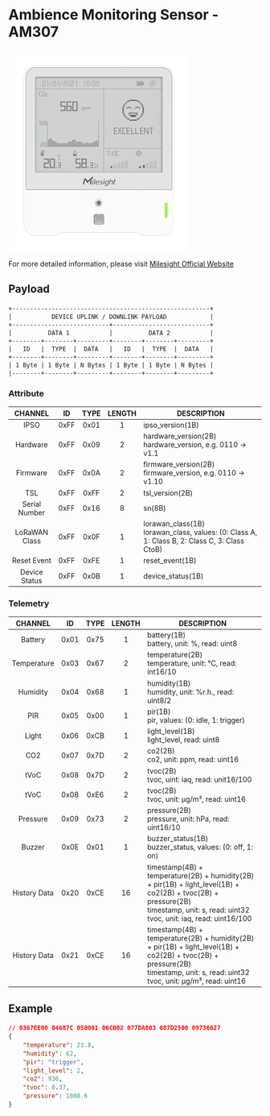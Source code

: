 # Ambience Monitoring Sensor - AM307

![AM307](am307.png)

For more detailed information, please visit [Milesight Official Website](https://www.milesight.com/iot/product/lorawan-sensor/am319)

## Payload

```
+-------------------------------------------------------+
|           DEVICE UPLINK / DOWNLINK PAYLOAD            |
+---------------------------+---------------------------+
|          DATA 1           |          DATA 2           |
+--------+--------+---------+--------+--------+---------+
|   ID   |  TYPE  |  DATA   |   ID   |  TYPE  |  DATA   |
+--------+--------+---------+--------+--------+---------+
| 1 Byte | 1 Byte | N Bytes | 1 Byte | 1 Byte | N Bytes |
|--------+--------+---------+--------+--------+---------+
```

### Attribute

|    CHANNEL    |  ID  | TYPE | LENGTH | DESCRIPTION                                                                                       |
| :-----------: | :--: | :--: | :----: | ------------------------------------------------------------------------------------------------ |
|     IPSO      | 0xFF | 0x01 |   1    | ipso_version(1B)                                                                                 |
|   Hardware    | 0xFF | 0x09 |   2    | hardware_version(2B)<br/>hardware_version, e.g. 0110 -> v1.1                                     |
|   Firmware    | 0xFF | 0x0A |   2    | firmware_version(2B)<br/>firmware_version, e.g. 0110 -> v1.10                                    |
|      TSL      | 0xFF | 0xFF |   2    | tsl_version(2B)                                                                                  |
| Serial Number | 0xFF | 0x16 |   8    | sn(8B)                                                                                           |
| LoRaWAN Class | 0xFF | 0x0F |   1    | lorawan_class(1B)<br/>lorawan_class, values: (0: Class A, 1: Class B, 2: Class C, 3: Class CtoB) |
|  Reset Event  | 0xFF | 0xFE |   1    | reset_event(1B)                                                                                  |
| Device Status | 0xFF | 0x0B |   1    | device_status(1B)                                                                                |

### Telemetry

|   CHANNEL    |  ID  | TYPE | LENGTH | DESCRIPTION                                                                                                                                                                                |
| :----------: | :--: | :--: | :----: | ----------------------------------------------------------------------------------------------------------------------------------------------------------------------------------------- |
|   Battery    | 0x01 | 0x75 |   1    | battery(1B)<br/>battery, unit: %, read: uint8                                                                                                                                             |
| Temperature  | 0x03 | 0x67 |   2    | temperature(2B)<br/>temperature, unit: °C, read: int16/10                                                                                                                                 |
|   Humidity   | 0x04 | 0x68 |   1    | humidity(1B)<br/>humidity, unit: %r.h., read: uint8/2                                                                                                                                     |
|     PIR      | 0x05 | 0x00 |   1    | pir(1B)<br/>pir, values: (0: idle, 1: trigger)                                                                                                                                            |
|    Light     | 0x06 | 0xCB |   1    | light_level(1B)<br/>light_level, read: uint8                                                                                                                                              |
|     CO2      | 0x07 | 0x7D |   2    | co2(2B)<br/>co2, unit: ppm, read: uint16                                                                                                                                                  |
|     tVoC     | 0x08 | 0x7D |   2    | tvoc(2B)<br/>tvoc, uint: iaq, read: unit16/100                                                                                                                                            |
|     tVoC     | 0x08 | 0xE6 |   2    | tvoc(2B)<br/>tvoc, unit: µg/m³, read: uint16                                                                                                                                              |
|   Pressure   | 0x09 | 0x73 |   2    | pressure(2B)<br/>pressure, unit: hPa, read: uint16/10                                                                                                                                     |
|    Buzzer    | 0x0E | 0x01 |   1    | buzzer_status(1B)<br/>buzzer_status, values: (0: off, 1: on)                                                                                                                              |
| History Data | 0x20 | 0xCE |   16   | timestamp(4B) + temperature(2B) + humidity(2B) + pir(1B) + light_level(1B) + co2(2B) + tvoc(2B) + pressure(2B)<br/>timestamp, unit: s, read: uint32<br/>tvoc, unit: iaq, read: uint16/100 |
| History Data | 0x21 | 0xCE |   16   | timestamp(4B) + temperature(2B) + humidity(2B) + pir(1B) + light_level(1B) + co2(2B) + tvoc(2B) + pressure(2B)<br/>timestamp, unit: s, read: uint32<br/>tvoc, unit: µg/m³, read: uint16   |

## Example

```json
// 0367EE00 04687C 050001 06CB02 077DA803 087D2500 09736627
{
    "temperature": 23.8,
    "humidity": 62,
    "pir": "trigger",
    "light_level": 2,
    "co2": 936,
    "tvoc": 0.37,
    "pressure": 1008.6
}
```
